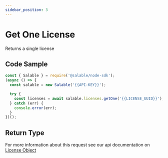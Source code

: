 ```yaml
---
sidebar_position: 3
---
```


# Get One License

Returns a single license

## Code Sample

```typescript
const { Salable } = require('@salable/node-sdk');
(async () => {
  const salable = new Salable('{{API-KEY}}');

  try {
    const licenses = await salable.licenses.getOne('{{LICENSE_UUID}}');
  } catch (err) {
    console.error(err);
  }
})();
```

## Return Type

For more information about this request see our api documentation on [License Object](https://docs.salable.app/api#tag/Licenses/operation/getLicenseByUuid)
